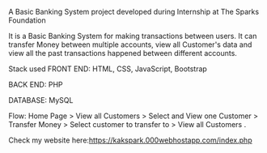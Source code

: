 A Basic Banking System project developed during Internship at The Sparks Foundation

It is a Basic Banking System for making transactions between users. It can transfer Money between multiple accounts, view all Customer's data and view all the past transactions happened between different accounts.

Stack used
FRONT END: HTML, CSS, JavaScript, Bootstrap

BACK END: PHP

DATABASE: MySQL

Flow: Home Page > View all Customers > Select and View one Customer > Transfer Money > Select customer to transfer to > View all Customers .


Check my website here:https://kakspark.000webhostapp.com/index.php
